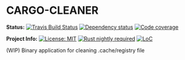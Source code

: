 # CARGO-CLEANER

**Status:**
[![Travis Build Status][build_badge]][build_link]
[![Dependency status][deps_badge]][deps_link]
[![Code coverage][codecov_badge]][codecov_link]

**Project Info:**
[![License: MIT][license_badge]][license_link]
[![Rust nightly required][rust_badge]][rust_link]
[![LoC][loc_badge]][loc_link]


(WIP) Binary application for cleaning .cache/registry file

[build_badge]: https://travis-ci.com/iamsauravsharma/cargo-cleaner.svg?branch=master
[build_link]: https://travis-ci.com/iamsauravsharma/cargo-cleaner
[deps_badge]: https://deps.rs/repo/github/iamsauravsharma/cargo-cleaner/status.svg
[deps_link]: https://deps.rs/repo/github/iamsauravsharma/cargo-cleaner
[codecov_badge]: https://img.shields.io/codecov/c/github/iamsauravsharma/cargo-cleaner.svg
[codecov_link]: https://codecov.io/gh/iamsauravsharma/cargo-cleaner
[license_badge]: https://img.shields.io/github/license/iamsauravsharma/cargo-cleaner.svg
[license_link]: LICENSE
[rust_badge]: https://img.shields.io/badge/rust-nightly-blue.svg
[rust_link]: https://rustup.rs
[loc_badge]: https://tokei.rs/b1/github/iamsauravsharma/cargo-cleaner
[loc_link]: https://github.com/iamsauravsharma/cargo-cleaner